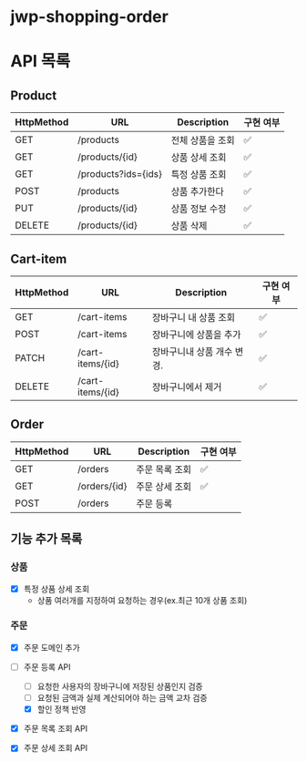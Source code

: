 # jwp-shopping-order

# API 목록

## Product

| HttpMethod | URL                 | Description | 구현 여부 |
|------------|---------------------|-------------|-------|
| GET        | /products           | 전체 상품을 조회   | ✅     |
| GET        | /products/{id}      | 상품 상세 조회    | ✅     |
| GET        | /products?ids={ids} | 특정 상품 조회    | ✅     |
| POST       | /products           | 상품 추가한다     | ✅     |
| PUT        | /products/{id}      | 상품 정보 수정    | ✅     |
| DELETE     | /products/{id}      | 상품 삭제       | ✅     |

## Cart-item

| HttpMethod | URL              | Description     | 구현 여부 |
|------------|------------------|-----------------|-------|
| GET        | /cart-items      | 장바구니 내 상품 조회    | ✅     |
| POST       | /cart-items      | 장바구니에 상품을 추가    | ✅     |
| PATCH      | /cart-items/{id} | 장바구니내 상품 개수 변경. | ✅     |
| DELETE     | /cart-items/{id} | 장바구니에서 제거       | ✅     |

## Order

| HttpMethod | URL          | Description | 구현 여부 |
|------------|--------------|-------------|-------|
| GET        | /orders      | 주문 목록 조회    | ✅     |
| GET        | /orders/{id} | 주문 상세 조회    | ✅     |
| POST       | /orders      | 주문 등록       |       |

## 기능 추가 목록

### 상품

- [x] 특정 상품 상세 조회
    - 상품 여러개를 지정하여 요청하는 경우(ex.최근 10개 상품 조회)

### 주문

- [x] 주문 도메인 추가
- [ ] 주문 등록 API
    - [ ] 요청한 사용자의 장바구니에 저장된 상품인지 검증
    - [ ] 요청된 금액과 실제 계산되어야 하는 금액 교차 검증
    - [x] 할인 정책 반영

- [x] 주문 목록 조회 API
- [x] 주문 상세 조회 API

